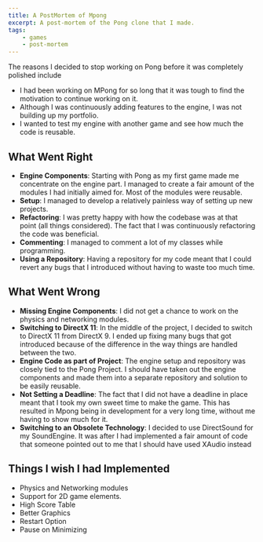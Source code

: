 ```yaml
---
title: A PostMortem of Mpong
excerpt: A post-mortem of the Pong clone that I made.
tags:
    - games
    - post-mortem
---
```


The reasons I decided to stop working on Pong before it was completely polished include

-   I had been working on MPong for so long that it was tough to find the motivation to continue working on it.
-   Although I was continuously adding features to the engine, I was not building up my portfolio.
-   I wanted to test my engine with another game and see how much the code is reusable.

## What Went Right

-   **Engine Components**: Starting with Pong as my first game made me concentrate on the engine part. I managed to create a fair amount of the modules I had initially aimed for. Most of the modules were reusable.
-   **Setup**: I managed to develop a relatively painless way of setting up new projects.
-   **Refactoring**: I was pretty happy with how the codebase was at that point (all things considered). The fact that I was continuously refactoring the code was beneficial.
-   **Commenting**: I managed to comment a lot of my classes while programming.
-   **Using a Repository**: Having a repository for my code meant that I could revert any bugs that I introduced without having to waste too much time.

## What Went Wrong

-   **Missing Engine Components**: I did not get a chance to work on the physics and networking modules.
-   **Switching to DirectX 11**: In the middle of the project, I decided to switch to DirectX 11 from DirectX 9. I ended up fixing many bugs that got introduced because of the difference in the way things are handled between the two.
-   **Engine Code as part of Project**: The engine setup and repository was closely tied to the Pong Project. I should have taken out the engine components and made them into a separate repository and solution to be easily reusable.
-   **Not Setting a Deadline**: The fact that I did not have a deadline in place meant that I took my own sweet time to make the game. This has resulted in Mpong being in development for a very long time, without me having to show much for it.
-   **Switching to an Obsolete Technology**: I decided to use DirectSound for my SoundEngine. It was after I had implemented a fair amount of code that someone pointed out to me that I should have used XAudio instead

## Things I wish I had Implemented

-   ​Physics and Networking modules
-   Support for 2D game elements.
-   High Score Table
-   Better Graphics
-   Restart Option
-   Pause on Minimizing
